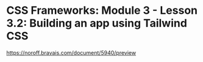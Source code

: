 # CSS Frameworks: Module 3 - Lesson 3.2: Building an app using Tailwind CSS

https://noroff.bravais.com/document/5940/preview
